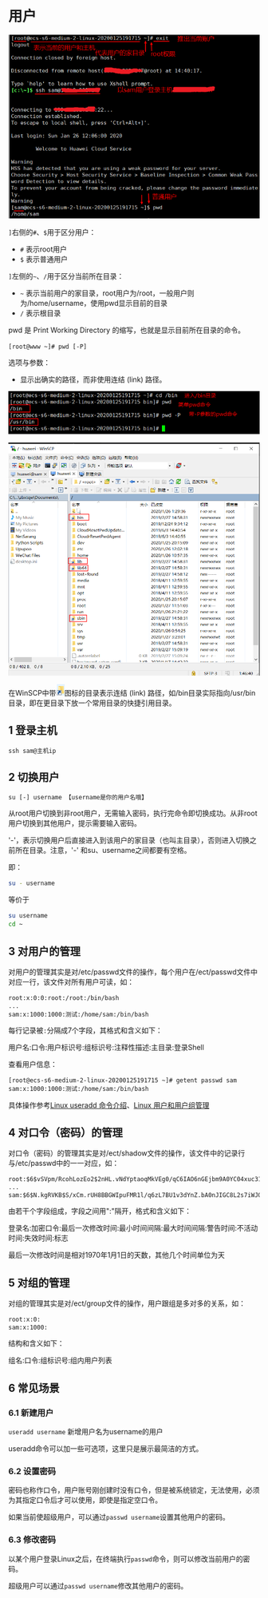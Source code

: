 # 用户

![08](./images/08.png)

`]`右侧的`#`、`$`用于区分用户：

- `#` 表示root用户
- `$` 表示普通用户

`]`左侧的`~`、`/`用于区分当前所在目录：

- `~` 表示当前用户的家目录，root用户为/root，一般用户则为/home/username，使用pwd显示目前的目录
- `/` 表示根目录

pwd 是 Print Working Directory 的缩写，也就是显示目前所在目录的命令。

`[root@www ~]# pwd [-P]`

选项与参数：

- 显示出确实的路径，而非使用连结 (link) 路径。

![09](./images/09.png)

![10](./images/10.png)

在WinSCP中带![11](./images/11.png)图标的目录表示连结 (link) 路径，如/bin目录实际指向/usr/bin目录，即在更目录下放一个常用目录的快捷引用目录。

## 1 登录主机

`ssh sam@主机ip`

## 2 切换用户

`su [-] username 【username是你的用户名哦】`

从root用户切换到非root用户，无需输入密码，执行完命令即切换成功。从非root用户切换到其他用户，提示需要输入密码。

'-'，表示切换用户后直接进入到该用户的家目录（也叫主目录），否则进入切换之前所在目录。注意，'-' 和su、username之间都要有空格。

即：

```sh
su - username
```

等价于

```sh
su username
cd ~
```

## 3 对用户的管理

对用户的管理其实是对/etc/passwd文件的操作，每个用户在/ect/passwd文件中对应一行，该文件对所有用户可读，如：

```
root:x:0:0:root:/root:/bin/bash
...
sam:x:1000:1000:测试:/home/sam:/bin/bash
```

每行记录被`:`分隔成7个字段，其格式和含义如下：

用户名:口令:用户标识号:组标识号:注释性描述:主目录:登录Shell

查看用户信息：

```sh
[root@ecs-s6-medium-2-linux-20200125191715 ~]# getent passwd sam
sam:x:1000:1000:测试:/home/sam:/bin/bash
```

具体操作参考[Linux useradd 命令介绍](https://linux.cn/article-11756-1.html)、[Linux 用户和用户组管理](https://www.runoob.com/linux/linux-user-manage.html)

## 4 对口令（密码）的管理

对口令（密码）的管理其实是对/ect/shadow文件的操作，该文件中的记录行与/etc/passwd中的一一对应，如：

```
root:$6$vSVpm/RcohLozEo2$2nHL.vNdYptaoqMkVEg0/qC6IAO6nGEjbm9A0YC04xuc31QkRfRO1rWpYJL3jBW69Z4SyPZwmdBf1kiCScwT50:18286:0:99999:7:::
...
sam:$6$N.kgRVKB$S/xCm.rUH8BBGWIpuFMR1l/q6zL7BU1v3dYnZ.bA0nJIGC8L2s7iWJQ8IjEcd20Ntb50jUgK8qMLQ6nvfBBWo.:18287:0:99999:7:::
```

由若干个字段组成，字段之间用":"隔开，格式和含义如下：

登录名:加密口令:最后一次修改时间:最小时间间隔:最大时间间隔:警告时间:不活动时间:失效时间:标志

最后一次修改时间是相对1970年1月1日的天数，其他几个时间单位为天

## 5 对组的管理

对组的管理其实是对/ect/group文件的操作，用户跟组是多对多的关系，如：

```
root:x:0:
sam:x:1000:
```

结构和含义如下：

组名:口令:组标识号:组内用户列表

## 6 常见场景

### 6.1 新建用户

`useradd username` 新增用户名为username的用户

useradd命令可以加一些可选项，这里只是展示最简洁的方式。

### 6.2 设置密码

密码也称作口令，用户账号刚创建时没有口令，但是被系统锁定，无法使用，必须为其指定口令后才可以使用，即使是指定空口令。

如果当前使超级用户，可以通过`passwd username`设置其他用户的密码。

### 6.3 修改密码

以某个用户登录Linux之后，在终端执行`passwd`命令，则可以修改当前用户的密码。

超级用户可以通过`passwd username`修改其他用户的密码。


